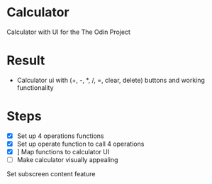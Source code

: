 # Calculator
Calculator with UI for the The Odin Project

# Result
* Calculator ui with (+, -, *, /, =, clear, delete) buttons and working functionality

# Steps
- [X] Set up 4 operations functions
- [X] Set up operate function to call 4 operations
- [X] ] Map functions to calculator UI
- [ ] Make calculator visually appealing

Set subscreen content feature

